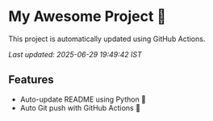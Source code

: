 # My Awesome Project 🚀

This project is automatically updated using GitHub Actions.

_Last updated: 2025-06-29 19:49:42 IST_

## Features
- Auto-update README using Python 🐍
- Auto Git push with GitHub Actions 🤖
